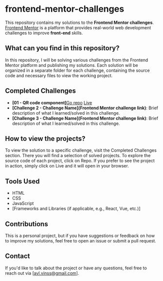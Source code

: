 

# frontend-mentor-challenges

This repository contains my solutions to the **Frontend Mentor challenges**. [Frontend Mentor](https://www.frontendmentor.io/home) is a platform that provides real-world web development challenges to improve **front-end** skills.

## What can you find in this repository?

In this repository, I will be solving various challenges from the Frontend Mentor platform and publishing my solutions. Each solution will be organized in a separate folder for each challenge, containing the source code and necessary files to view the working project.


## Completed Challenges

- **[01 - QR code component]**[Go repo](https://github.com/avl-vins/frontend-mentor-challenges/tree/master/qr-code-component) [Live](https://frontedmentor-code-component.netlify.app/)
- **[Challenge 2 - Challenge Name](Frontend Mentor challenge link)**: Brief description of what I learned/solved in this challenge.
- **[Challenge 3 - Challenge Name](Frontend Mentor challenge link)**: Brief description of what I learned/solved in this challenge.

## How to view the projects?

To view the solution to a specific challenge, visit the Completed Challenges section. There you will find a selection of solved projects. To explore the source code of each project, click on Repo. If you prefer to see the project in action, simply click on Live and it will open in your browser.

## Tools Used

- HTML
- CSS
- JavaScript
- [Frameworks and Libraries (if applicable, e.g., React, Vue, etc.)]

## Contributions

This is a personal project, but if you have suggestions or feedback on how to improve my solutions, feel free to open an issue or submit a pull request.

## Contact

If you'd like to talk about the project or have any questions, feel free to reach out via [avl.vinss@gmail.com].
